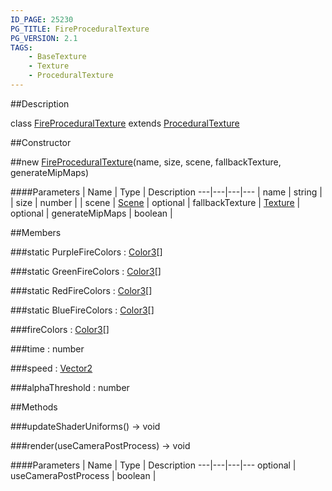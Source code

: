 ```yaml
---
ID_PAGE: 25230
PG_TITLE: FireProceduralTexture
PG_VERSION: 2.1
TAGS:
    - BaseTexture
    - Texture
    - ProceduralTexture
---
```

##Description

class [FireProceduralTexture](/classes/2.2/FireProceduralTexture) extends [ProceduralTexture](/classes/2.2/ProceduralTexture)



##Constructor

##new [FireProceduralTexture](/classes/2.2/FireProceduralTexture)(name, size, scene, fallbackTexture, generateMipMaps)



####Parameters
 | Name | Type | Description
---|---|---|---
 | name | string | 
 | size | number | 
 | scene | [Scene](/classes/2.2/Scene) | 
optional | fallbackTexture | [Texture](/classes/2.2/Texture) | 
optional | generateMipMaps | boolean | 

##Members

###static PurpleFireColors : [Color3](/classes/2.2/Color3)[]



###static GreenFireColors : [Color3](/classes/2.2/Color3)[]



###static RedFireColors : [Color3](/classes/2.2/Color3)[]



###static BlueFireColors : [Color3](/classes/2.2/Color3)[]



###fireColors : [Color3](/classes/2.2/Color3)[]



###time : number



###speed : [Vector2](/classes/2.2/Vector2)



###alphaThreshold : number



##Methods

###updateShaderUniforms() &rarr; void


###render(useCameraPostProcess) &rarr; void



####Parameters
 | Name | Type | Description
---|---|---|---
optional | useCameraPostProcess | boolean | 

